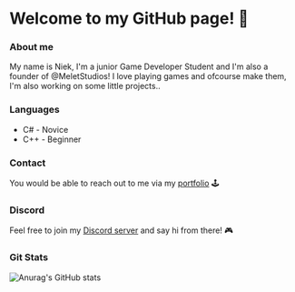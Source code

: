 # Welcome to my GitHub page! 👋

### About me

My name is Niek, I'm a junior Game Developer Student and I'm also a founder of @MeletStudios!
I love playing games and ofcourse make them, I'm also working on some little projects..

### Languages
+ C# - Novice
+ C++ - Beginner

### Contact
You would be able to reach out to me via my [portfolio](https://niekmsoftware.github.io/portfolio/) 🕹️

### Discord
Feel free to join my [Discord server](https://discord.gg/rp9ajb3mj6) and say hi from there! 🎮

### Git Stats
![Anurag's GitHub stats](https://github-readme-stats.vercel.app/api?username=NiekMSoftware&show_icons=true&theme=tokyonight)
